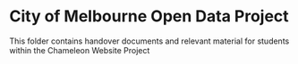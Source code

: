 # City of Melbourne Open Data Project


This folder contains handover documents and relevant material for students within the Chameleon Website Project
